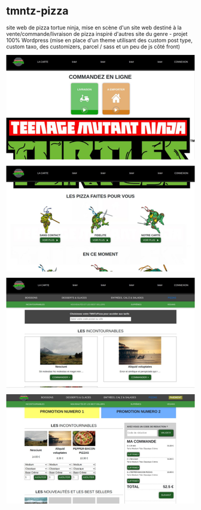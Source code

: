# tmntz-pizza
site web de pizza tortue ninja, mise en scène d'un site web destiné à la vente/commande/livraison de pizza inspiré d'autres site du genre - projet 100% Wordpress  (mise en place d'un theme utilisant des custom post type, custom taxo, des customizers, parcel / sass et un peu de js côté front)


![tmntz-pizza-img1](https://github.com/patmulot/tmntz-pizza/blob/main/tmntz-pizza-img1.JPG)

![tmntz-pizza-img2](https://github.com/patmulot/tmntz-pizza/blob/main/tmntz-pizza-img2.JPG)

![tmntz-pizza-img3](https://github.com/patmulot/tmntz-pizza/blob/main/tmntz-pizza-img3.JPG)

![tmntz-pizza-img4](https://github.com/patmulot/tmntz-pizza/blob/main/tmntz-pizza-img4.JPG)
